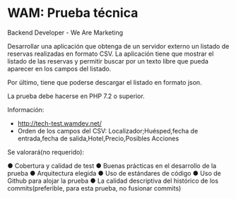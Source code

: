 # WAM: Prueba técnica
Backend Developer - We Are Marketing


Desarrollar una aplicación que obtenga de un servidor externo un listado de reservas realizadas en
formato CSV. La aplicación tiene que mostrar el listado de las reservas y permitir buscar por un texto libre que
pueda aparecer en los campos del listado.

Por último, tiene que poderse descargar el listado en formato json.

La prueba debe hacerse en PHP 7.2 o superior.

Información:
- http://tech-test.wamdev.net/
- Orden de los campos del CSV: Localizador;Huésped,fecha de entrada,fecha de
salida,Hotel,Precio,Posibles Acciones

Se valorará(no requerido):

● Cobertura y calidad de test
● Buenas prácticas en el desarrollo de la prueba
● Arquitectura elegida
● Uso de estándares de código
● Uso de Github para alojar la prueba
● La calidad descriptiva del histórico de los commits(preferible, para esta prueba, no fusionar commits)
